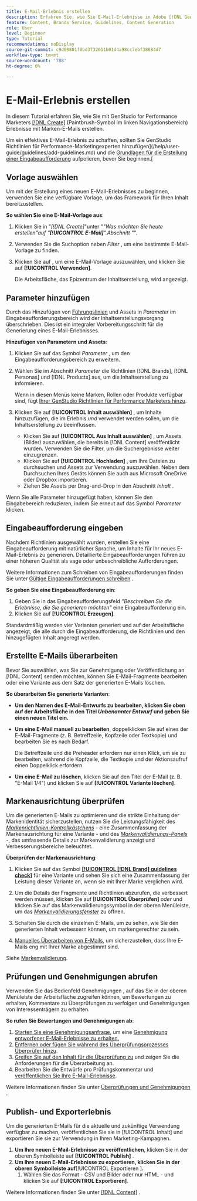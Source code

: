 ```yaml
---
title: E-Mail-Erlebnis erstellen
description: Erfahren Sie, wie Sie E-Mail-Erlebnisse in Adobe [!DNL GenStudio] erstellen.
feature: Content, Brands Service, Guidelines, Content Generation
role: User
level: Beginner
type: Tutorial
recommendations: noDisplay
source-git-commit: c9d09801f0bd3732611b01d4a98cc7ebf38884d7
workflow-type: tm+mt
source-wordcount: '788'
ht-degree: 0%

---
```



# E-Mail-Erlebnis erstellen

In diesem Tutorial erfahren Sie, wie Sie mit GenStudio for Performance Marketers [[!DNL Create]](/help/user-guide/create/overview.md) (Paintbrush-Symbol im linken Navigationsbereich) Erlebnisse mit Marken-E-Mails erstellen.

Um ein effektives E-Mail-Erlebnis zu schaffen, sollten Sie GenStudio Richtlinien für Performance-Marketingexperten hinzufügen](/help/user-guide/guidelines/add-guidelines.md) und die [Grundlagen für die Erstellung einer Eingabeaufforderung](/help/user-guide/effective-prompts.md) aufpolieren, bevor Sie beginnen.[

## Vorlage auswählen

Um mit der Erstellung eines neuen E-Mail-Erlebnisses zu beginnen, verwenden Sie eine verfügbare Vorlage, um das Framework für Ihren Inhalt bereitzustellen.

**So wählen Sie eine E-Mail-Vorlage aus**:

1. Klicken Sie in &quot;_[!DNL Create]_&quot;unter &quot;_&quot;Was möchten Sie heute erstellen&quot;auf &quot;**[!UICONTROL E-Mail]**&quot;.Abschnitt &quot;_&quot;.
1. Verwenden Sie die Suchoption neben _Filter_ , um eine bestimmte E-Mail-Vorlage zu finden.
1. Klicken Sie auf , um eine E-Mail-Vorlage auszuwählen, und klicken Sie auf **[!UICONTROL Verwenden]**.

   Die Arbeitsfläche, das Epizentrum der Inhaltserstellung, wird angezeigt.

## Parameter hinzufügen

Durch das Hinzufügen von [Führungslinien](/help/user-guide/guidelines/overview.md) und Assets in _Parameter_ im Eingabeaufforderungsbereich wird der Inhaltserstellungsvorgang überschrieben. Dies ist ein integraler Vorbereitungsschritt für die Generierung eines E-Mail-Erlebnisses.

**Hinzufügen von Parametern und Assets**:

1. Klicken Sie auf das Symbol _Parameter_ , um den Eingabeaufforderungsbereich zu erweitern.
1. Wählen Sie im Abschnitt _Parameter_ die Richtlinien [!DNL Brands], [!DNL Personas] und [!DNL Products] aus, um die Inhaltserstellung zu informieren.

   Wenn in diesen Menüs keine Marken, Rollen oder Produkte verfügbar sind, fügt [Ihrer GenStudio Richtlinien für Performance Marketers hinzu](/help/user-guide/guidelines/add-guidelines.md).

1. Klicken Sie auf **[!UICONTROL Inhalt auswählen]** , um Inhalte hinzuzufügen, die im Erlebnis *und* verwendet werden sollen, um die Inhaltserstellung zu beeinflussen.
   * Klicken Sie auf **[!UICONTROL Aus Inhalt auswählen]** , um Assets (Bilder) auszuwählen, die bereits in [!DNL Content] veröffentlicht wurden. Verwenden Sie die Filter, um die Suchergebnisse weiter einzugrenzen.
   * Klicken Sie auf **[!UICONTROL Hochladen]** , um Ihre Dateien zu durchsuchen und Assets zur Verwendung auszuwählen. Neben dem Durchsuchen Ihres Geräts können Sie auch aus Microsoft OneDrive oder Dropbox importieren.
   * Ziehen Sie Assets per Drag-and-Drop in den Abschnitt _Inhalt_ .

Wenn Sie alle Parameter hinzugefügt haben, können Sie den Eingabebereich reduzieren, indem Sie erneut auf das Symbol _Parameter_ klicken.

## Eingabeaufforderung eingeben

Nachdem Richtlinien ausgewählt wurden, erstellen Sie eine Eingabeaufforderung mit natürlicher Sprache, um Inhalte für Ihr neues E-Mail-Erlebnis zu generieren. Detaillierte Eingabeaufforderungen führen zu einer höheren Qualität als vage oder unbeschreibliche Aufforderungen.

Weitere Informationen zum Schreiben von Eingabeaufforderungen finden Sie unter [Gültige Eingabeaufforderungen schreiben](/help/user-guide/effective-prompts.md) .

**So geben Sie eine Eingabeaufforderung ein**:

1. Geben Sie in das Eingabeaufforderungsfeld _&quot;Beschreiben Sie die Erlebnisse, die Sie generieren möchten&quot;_ eine Eingabeaufforderung ein.
1. Klicken Sie auf **[!UICONTROL Erzeugen]**.

Standardmäßig werden vier Varianten generiert und auf der Arbeitsfläche angezeigt, die alle durch die Eingabeaufforderung, die Richtlinien und den hinzugefügten Inhalt angeregt werden.

## Erstellte E-Mails überarbeiten

Bevor Sie auswählen, was Sie zur Genehmigung oder Veröffentlichung an [!DNL Content] senden möchten, können Sie E-Mail-Fragmente bearbeiten oder eine Variante aus dem Satz der generierten E-Mails löschen.

**So überarbeiten Sie generierte Varianten**:

* **Um den Namen des E-Mail-Entwurfs zu bearbeiten, klicken Sie oben auf der Arbeitsfläche in den Titel _Unbenannter Entwurf_ und geben Sie einen neuen Titel ein.**
* **Um eine E-Mail manuell zu bearbeiten**, doppelklicken Sie auf eines der E-Mail-Fragmente (z. B. Betreffzeile, Kopfzeile oder Textkopie) und bearbeiten Sie es nach Bedarf.

  Die Betreffzeile und die Preheader erfordern nur einen Klick, um sie zu bearbeiten, während die Kopfzeile, die Textkopie und der Aktionsaufruf einen Doppelklick erfordern.

* **Um eine E-Mail zu löschen**, klicken Sie auf den Titel der E-Mail (z. B. &quot;E-Mail 1/4&quot;) und klicken Sie auf **[!UICONTROL Variante löschen]**.

## Markenausrichtung überprüfen

Um die generierten E-Mails zu optimieren und die strikte Einhaltung der Markenidentität sicherzustellen, nutzen Sie die Leistungsfähigkeit des [_Markenrichtlinien-Kontrollkästchens_](/help/user-guide/guidelines/brand-validation.md#brand-guidelines-check) - eine Zusammenfassung der Markenausrichtung für eine Variante - und des [_Markenvalidierungs-Panels_](/help/user-guide/guidelines/brand-validation.md#brand-validation-panel) -, das umfassende Details zur Markenvalidierung anzeigt und Verbesserungsbereiche beleuchtet.

**Überprüfen der Markenausrichtung**:

1. Klicken Sie auf das Symbol [**[!UICONTROL [!DNL Brand] guidelines check]**](/help/user-guide/guidelines/brand-validation.md#brand-guidelines-check) für eine Variante und sehen Sie sich eine Zusammenfassung der Leistung dieser Variante an, wenn sie mit Ihrer Marke verglichen wird.
1. Um die Details der Fragmente und Richtlinien abzurufen, die verbessert werden müssen, klicken Sie auf **[!UICONTROL Überprüfen]** _oder_ und klicken Sie auf das Markenvalidierungssymbol in der oberen Menüleiste, um das [_Markenvalidierungsfenster_](/help/user-guide/guidelines/brand-validation.md#brand-validation-panel) zu öffnen.

1. Schalten Sie durch die einzelnen E-Mails, um zu sehen, wie Sie den generierten Inhalt verbessern können, um markengerechter zu sein.
1. [Manuelles Überarbeiten von E-Mails](#revise-generated-emails), um sicherzustellen, dass Ihre E-Mails eng mit Ihrer Marke abgestimmt sind.

Siehe [Markenvalidierung](/help/user-guide/guidelines/brand-validation.md).

## Prüfungen und Genehmigungen abrufen

Verwenden Sie das Bedienfeld Genehmigungen , auf das Sie in der oberen Menüleiste der Arbeitsfläche zugreifen können, um Bewertungen zu erhalten, Kommentare zu Überprüfungen zu verfolgen und Genehmigungen von Interessenträgern zu erhalten.

**So rufen Sie Bewertungen und Genehmigungen ab**:

1. [Starten Sie eine Genehmigungsanfrage](/help/user-guide/approvals/request-review.md), um eine [Genehmigung entworfener E-Mail-Erlebnisse zu erhalten.](/help/user-guide/approvals/approve-content.md)
1. [Entfernen oder fügen Sie während des Überprüfungsprozesses Überprüfer hinzu](/help/user-guide/approvals/review-and-edit.md#manage-approvals).
1. [Greifen Sie auf den Inhalt für die Überprüfung zu](/help/user-guide/approvals/review-and-edit.md#access-content-for-review) und zeigen Sie die Anforderungen für die Überarbeitung an.
1. Bearbeiten Sie die Entwürfe pro Prüfungskommentar und [veröffentlichen Sie Ihre E-Mail-Erlebnisse](#publish-and-export-experience).

Weitere Informationen finden Sie unter [Überprüfungen und Genehmigungen](/help/user-guide/approvals/overview.md) .

## Publish- und Exporterlebnis

Um die generierten E-Mails für die aktuelle und zukünftige Verwendung verfügbar zu machen, veröffentlichen Sie sie in [!UICONTROL Inhalt] und exportieren Sie sie zur Verwendung in Ihren Marketing-Kampagnen.

1. **Um Ihre neuen E-Mail-Erlebnisse zu veröffentlichen**, klicken Sie in der oberen Symbolleiste auf **[!UICONTROL Publish]** .
1. **Um Ihre neuen E-Mail-Erlebnisse zu exportieren, klicken Sie in der oberen Symbolleiste auf**[!UICONTROL  Exportieren ]**.**
   1. Wählen Sie das Format - CSV und Bilder oder nur HTML - und klicken Sie auf **[!UICONTROL Exportieren]**.

Weitere Informationen finden Sie unter [[!DNL Content]](/help/user-guide/content/overview.md#search-and-find-approved-content) .
